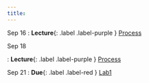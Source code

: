 ```yaml
---
title:
---
```


Sep 16
: **Lecture**{: .label .label-purple } [Process](#)

Sep 18

: **Lecture**{: .label .label-purple } [Process](#)

Sep 21
: **Due**{: .label .label-red } [Lab1](#)
